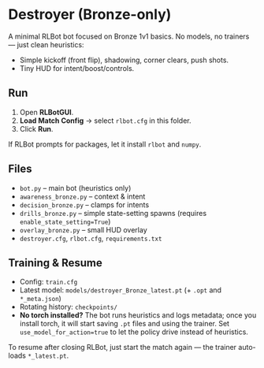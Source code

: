 # Destroyer (Bronze-only)

A minimal RLBot bot focused on Bronze 1v1 basics. No models, no trainers — just clean heuristics:
- Simple kickoff (front flip), shadowing, corner clears, push shots.
- Tiny HUD for intent/boost/controls.

## Run
1. Open **RLBotGUI**.
2. **Load Match Config** → select `rlbot.cfg` in this folder.
3. Click **Run**.

If RLBot prompts for packages, let it install `rlbot` and `numpy`.

## Files
- `bot.py` – main bot (heuristics only)
- `awareness_bronze.py` – context & intent
- `decision_bronze.py` – clamps for intents
- `drills_bronze.py` – simple state-setting spawns (requires `enable_state_setting=True`)
- `overlay_bronze.py` – small HUD overlay
- `destroyer.cfg`, `rlbot.cfg`, `requirements.txt`

## Training & Resume
- Config: `train.cfg`
- Latest model: `models/destroyer_Bronze_latest.pt` (+ `.opt` and `*_meta.json`)
- Rotating history: `checkpoints/`
- **No torch installed?** The bot runs heuristics and logs metadata; once you install torch, it will start saving `.pt` files and using the trainer. Set `use_model_for_action=true` to let the policy drive instead of heuristics.

To resume after closing RLBot, just start the match again — the trainer auto-loads `*_latest.pt`.
